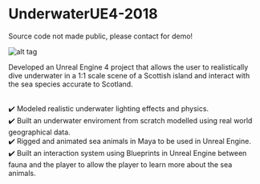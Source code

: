 # UnderwaterUE4-2018

Source code not made public, please contact for demo!

![alt tag](https://gdurl.com/WZ4J "Underwater Experience")

Developed an Unreal Engine 4 project that allows the user to realistically dive underwater in a 1:1 scale scene of a
Scottish island and interact with the sea species accurate to Scotland.

<br />:heavy_check_mark: Modeled realistic underwater lighting effects and physics.
<br />:heavy_check_mark: Built an underwater enviroment from scratch modelled using real world geographical data.
<br />:heavy_check_mark: Rigged and animated sea animals in Maya to be used in Unreal Engine.
<br />:heavy_check_mark: Built an interaction system using Blueprints in Unreal Engine between fauna and the player to allow the player to learn more about the sea animals.
